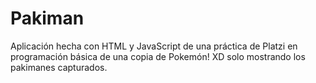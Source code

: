 # Pakiman
Aplicación hecha con HTML y JavaScript de una práctica de Platzi en programación básica de una copia de Pokemón! XD solo mostrando los pakimanes capturados.
